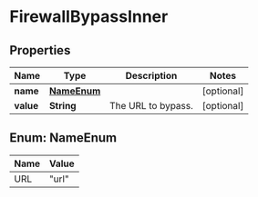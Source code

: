 

# FirewallBypassInner


## Properties

| Name | Type | Description | Notes |
|------------ | ------------- | ------------- | -------------|
|**name** | [**NameEnum**](#NameEnum) |  |  [optional] |
|**value** | **String** | The URL to bypass. |  [optional] |



## Enum: NameEnum

| Name | Value |
|---- | -----|
| URL | &quot;url&quot; |



